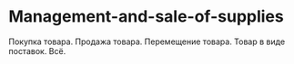 # Management-and-sale-of-supplies
Покупка товара. Продажа товара. Перемещение товара. Товар в виде поставок. Всё.
